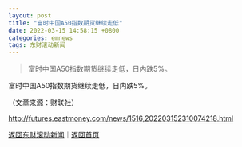 ```yaml
---
layout: post
title: "富时中国A50指数期货继续走低"
date: 2022-03-15 14:58:15 +0800
categories: emnews
tags: 东财滚动新闻
---
```

> 富时中国A50指数期货继续走低，日内跌5%。

<p>富时中国A50指数期货继续走低，日内跌5%。</p><p class="em_media">（文章来源：财联社）</p>

<http://futures.eastmoney.com/news/1516,202203152310074218.html>

[返回东财滚动新闻](//finews.withounder.com/emnews/)｜[返回首页](//finews.withounder.com/)